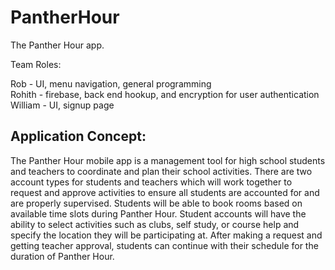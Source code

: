 # PantherHour
The Panther Hour app.

Team Roles:

Rob - UI, menu navigation, general programming <br>
Rohith - firebase, back end hookup, and encryption for user authentication<br>
William - UI, signup page

## Application Concept: <br>
The Panther Hour mobile app is a management tool for high school students and teachers to coordinate and plan their school activities. There are two account types for students and teachers which will work together to request and approve activities to ensure all students are accounted for and are properly supervised. Students will be able to book rooms based on available time slots during Panther Hour. Student accounts will have the ability to select activities such as clubs, self study, or course help and specify the location they will be participating at. After making a request and getting teacher approval, students can continue with their schedule for the duration of Panther Hour.

